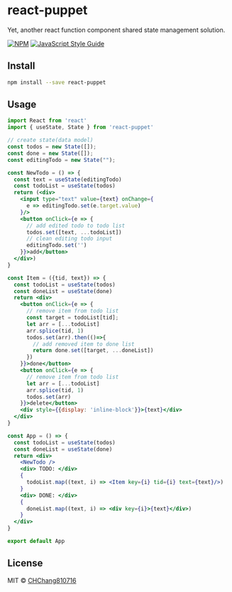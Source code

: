 # react-puppet

Yet, another react function component shared state management solution.

[![NPM](https://img.shields.io/npm/v/react-puppet.svg)](https://www.npmjs.com/package/react-puppet) [![JavaScript Style Guide](https://img.shields.io/badge/code_style-standard-brightgreen.svg)](https://standardjs.com)

## Install

```bash
npm install --save react-puppet
```

## Usage

```jsx
import React from 'react'
import { useState, State } from 'react-puppet'

// create state(data model)
const todos = new State([]);
const done = new State([]);
const editingTodo = new State("");

const NewTodo = () => {
  const text = useState(editingTodo)
  const todoList = useState(todos)
  return (<div>
    <input type="text" value={text} onChange={
      e => editingTodo.set(e.target.value)
    }/>
    <button onClick={e => {
      // add edited todo to todo list
      todos.set([text, ...todoList])
      // clean editing todo input 
      editingTodo.set('')
    }}>add</button>
  </div>)
}

const Item = ({tid, text}) => {
  const todoList = useState(todos)
  const doneList = useState(done)
  return <div>
    <button onClick={e => {
      // remove item from todo list
      const target = todoList[tid];
      let arr = [...todoList]
      arr.splice(tid, 1)
      todos.set(arr).then(()=>{
        // add removed item to done list
        return done.set([target, ...doneList])
      })
    }}>done</button>
    <button onClick={e => {
      // remove item from todo list
      let arr = [...todoList]
      arr.splice(tid, 1)
      todos.set(arr)
    }}>delete</button>
    <div style={{display: 'inline-block'}}>{text}</div>
  </div>
}

const App = () => {
  const todoList = useState(todos)
  const doneList = useState(done)
  return <div>
    <NewTodo />
    <div> TODO: </div>
    {
      todoList.map((text, i) => <Item key={i} tid={i} text={text}/>)
    }
    <div> DONE: </div>
    {
      doneList.map((text, i) => <div key={i}>{text}</div>)
    }
  </div>
}

export default App
```

## License

MIT © [CHChang810716](https://github.com/CHChang810716)
